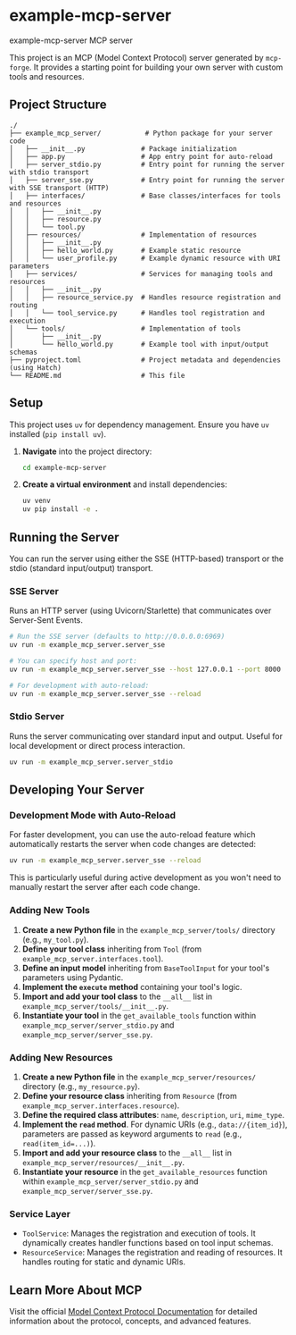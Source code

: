 # example-mcp-server

example-mcp-server MCP server

This project is an MCP (Model Context Protocol) server generated by `mcp-forge`. It provides a starting point for building your own server with custom tools and resources.

## Project Structure

```
./
├── example_mcp_server/           # Python package for your server code
│   ├── __init__.py              # Package initialization
│   ├── app.py                   # App entry point for auto-reload
│   ├── server_stdio.py          # Entry point for running the server with stdio transport
│   ├── server_sse.py            # Entry point for running the server with SSE transport (HTTP)
│   ├── interfaces/              # Base classes/interfaces for tools and resources
│   │   ├── __init__.py
│   │   ├── resource.py
│   │   └── tool.py
│   ├── resources/               # Implementation of resources
│   │   ├── __init__.py
│   │   ├── hello_world.py       # Example static resource
│   │   └── user_profile.py      # Example dynamic resource with URI parameters
│   ├── services/                # Services for managing tools and resources
│   │   ├── __init__.py
│   │   ├── resource_service.py  # Handles resource registration and routing
│   │   └── tool_service.py      # Handles tool registration and execution
│   └── tools/                   # Implementation of tools
│       ├── __init__.py
│       └── hello_world.py       # Example tool with input/output schemas
├── pyproject.toml               # Project metadata and dependencies (using Hatch)
└── README.md                    # This file
```

## Setup

This project uses `uv` for dependency management. Ensure you have `uv` installed (`pip install uv`).

1.  **Navigate** into the project directory:
    ```bash
    cd example-mcp-server
    ```
2.  **Create a virtual environment** and install dependencies:
    ```bash
    uv venv
    uv pip install -e .
    ```

## Running the Server

You can run the server using either the SSE (HTTP-based) transport or the stdio (standard input/output) transport.

### SSE Server

Runs an HTTP server (using Uvicorn/Starlette) that communicates over Server-Sent Events.

```bash
# Run the SSE server (defaults to http://0.0.0.0:6969)
uv run -m example_mcp_server.server_sse

# You can specify host and port:
uv run -m example_mcp_server.server_sse --host 127.0.0.1 --port 8000

# For development with auto-reload:
uv run -m example_mcp_server.server_sse --reload
```

### Stdio Server

Runs the server communicating over standard input and output. Useful for local development or direct process interaction.

```bash
uv run -m example_mcp_server.server_stdio
```

## Developing Your Server

### Development Mode with Auto-Reload

For faster development, you can use the auto-reload feature which automatically restarts the server when code changes are detected:

```bash
uv run -m example_mcp_server.server_sse --reload
```

This is particularly useful during active development as you won't need to manually restart the server after each code change.

### Adding New Tools

1.  **Create a new Python file** in the `example_mcp_server/tools/` directory (e.g., `my_tool.py`).
2.  **Define your tool class** inheriting from `Tool` (from `example_mcp_server.interfaces.tool`).
3.  **Define an input model** inheriting from `BaseToolInput` for your tool's parameters using Pydantic.
4.  **Implement the `execute` method** containing your tool's logic.
5.  **Import and add your tool class** to the `__all__` list in `example_mcp_server/tools/__init__.py`.
6.  **Instantiate your tool** in the `get_available_tools` function within `example_mcp_server/server_stdio.py` and `example_mcp_server/server_sse.py`.

### Adding New Resources

1.  **Create a new Python file** in the `example_mcp_server/resources/` directory (e.g., `my_resource.py`).
2.  **Define your resource class** inheriting from `Resource` (from `example_mcp_server.interfaces.resource`).
3.  **Define the required class attributes**: `name`, `description`, `uri`, `mime_type`.
4.  **Implement the `read` method**. For dynamic URIs (e.g., `data://{item_id}`), parameters are passed as keyword arguments to `read` (e.g., `read(item_id=...)`).
5.  **Import and add your resource class** to the `__all__` list in `example_mcp_server/resources/__init__.py`.
6.  **Instantiate your resource** in the `get_available_resources` function within `example_mcp_server/server_stdio.py` and `example_mcp_server/server_sse.py`.

### Service Layer

- `ToolService`: Manages the registration and execution of tools. It dynamically creates handler functions based on tool input schemas.
- `ResourceService`: Manages the registration and reading of resources. It handles routing for static and dynamic URIs.

## Learn More About MCP

Visit the official [Model Context Protocol Documentation](https://modelcontextprotocol.io/) for detailed information about the protocol, concepts, and advanced features.
